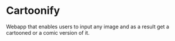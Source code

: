 # Cartoonify
Webapp that enables users to input any image and as a result get a cartooned or a comic version of it.
